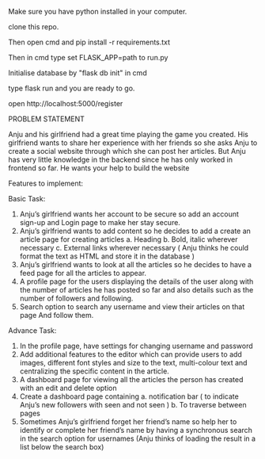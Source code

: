 Make sure you have python installed in your computer. 

clone this repo.

Then open cmd and pip install -r requirements.txt

Then in cmd type set FLASK_APP=path to run.py

Initialise database by "flask db init" in cmd

type flask run and you are ready to go.

open http://localhost:5000/register

PROBLEM STATEMENT

Anju and his girlfriend had a great time playing the game you created. His girlfriend
wants to share her experience with her friends so she asks Anju to create a social
website through which she can post her articles. But Anju has very little knowledge in
the backend since he has only worked in frontend so far. He wants your help to build
the website

Features to implement:

Basic Task:
1. Anju’s girlfriend wants her account to be secure so add an account sign-up
and Login page to make her stay secure.
2. Anju’s girlfriend wants to add content so he decides to add a create an article
page for creating articles
a. Heading
b. Bold, italic wherever necessary
c. External links wherever necessary
( Anju thinks he could format the text as HTML and store it in the database )
3. Anju’s girlfriend wants to look at all the articles so he decides to have a feed
page for all the articles to appear.
4. A profile page for the users displaying the details of the user along with the
number of articles he has posted so far and also details such as the number
of followers and following.
5. Search option to search any username and view their articles on that page
And follow them.

Advance Task:
1. In the profile page, have settings for changing username and password
2. Add additional features to the editor which can provide users to add images,
different font styles and size to the text, multi-colour text and centralizing the
specific content in the article.
3. A dashboard page for viewing all the articles the person has created with an
edit and delete option
4. Create a dashboard page containing
a. notification bar ( to indicate Anju’s new followers with seen and not
seen )
b. To traverse between pages
5. Sometimes Anju’s girlfriend forget her friend’s name so help her to identify or
complete her friend’s name by having a synchronous search in the search
option for usernames (Anju thinks of loading the result in a list below the
search box)
